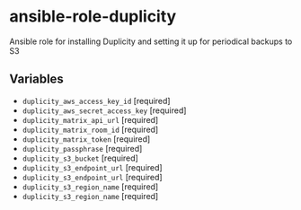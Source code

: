 # ansible-role-duplicity

Ansible role for installing Duplicity and setting it up for periodical backups to S3

## Variables

- `duplicity_aws_access_key_id` [required]
- `duplicity_aws_secret_access_key` [required]
- `duplicity_matrix_api_url` [required]
- `duplicity_matrix_room_id` [required]
- `duplicity_matrix_token` [required]
- `duplicity_passphrase` [required]
- `duplicity_s3_bucket` [required]
- `duplicity_s3_endpoint_url` [required]
- `duplicity_s3_endpoint_url` [required]
- `duplicity_s3_region_name` [required]
- `duplicity_s3_region_name` [required]
